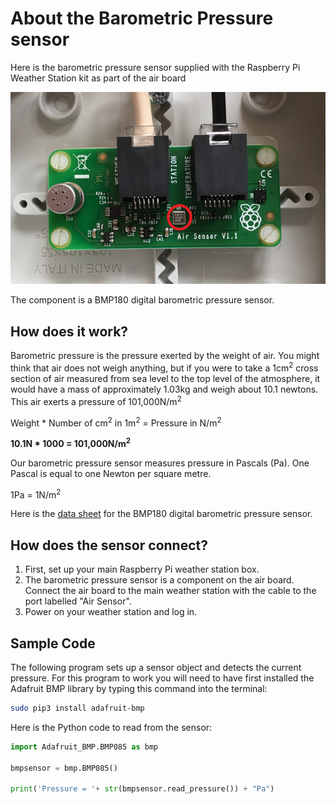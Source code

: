 # About the Barometric Pressure sensor

Here is the barometric pressure sensor supplied with the Raspberry Pi Weather Station kit as part of the air board

![Barometric pressure sensor](images/pressure_sensor.png)

The component is a BMP180 digital barometric pressure sensor.

## How does it work?

Barometric pressure is the pressure exerted by the weight of air. You might think that air does not weigh anything, but if you were to take a 1cm<sup>2</sup> cross section of air measured from sea level to the top level of the atmosphere, it would have a mass of approximately 1.03kg and weigh about 10.1 newtons. This air exerts a pressure of 101,000N/m<sup>2</sup>

Weight * Number of cm<sup>2</sup> in 1m<sup>2</sup> = Pressure in N/m<sup>2</sup>

**10.1N * 1000 = 101,000N/m<sup>2</sup>**

Our barometric pressure sensor measures pressure in Pascals (Pa). One Pascal is equal to one Newton per square metre.

1Pa = 1N/m<sup>2</sup>

Here is the [data sheet](https://www.rapidonline.com/pdf/35-1630_V1.pdf) for the BMP180 digital barometric pressure sensor.

## How does the sensor connect?

1. First, set up your main Raspberry Pi weather station box.
1. The barometric pressure sensor is a component on the air board. Connect the air board to the main weather station with the cable to the port labelled "Air Sensor".
1. Power on your weather station and log in.


## Sample Code

The following program sets up a sensor object and detects the current pressure. For this program to work you will need to have first installed the Adafruit BMP library by typing this command into the terminal:

```bash
sudo pip3 install adafruit-bmp
```
Here is the Python code to read from the sensor:

```python
import Adafruit_BMP.BMP085 as bmp

bmpsensor = bmp.BMP085()

print('Pressure = '+ str(bmpsensor.read_pressure()) + "Pa")
```